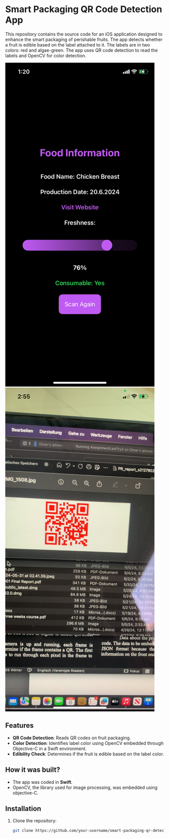 # Smart Packaging QR Code Detection App

This repository contains the source code for an iOS application designed to enhance the smart packaging of perishable fruits. The app detects whether a fruit is edible based on the label attached to it. The labels are in two colors: red and algae-green. The app uses QR code detection to read the labels and OpenCV for color detection.

![Information Page](/IMG_2112.PNG)  ![Photo_page](/IMG_2118.PNG)

## Features

- **QR Code Detection**: Reads QR codes on fruit packaging.
- **Color Detection**: Identifies label color using OpenCV embedded through Objective-C in a Swift environment.
- **Edibility Check**: Determines if the fruit is edible based on the label color.

## How it was built?

- The app was coded in **Swift**.
- OpenCV, the library used for image processing, was embedded using objective-C.

## Installation

1. Clone the repository:
   ```bash
   git clone https://github.com/your-username/smart-packaging-qr-detection.git

